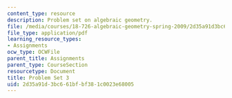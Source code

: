 ```yaml
---
content_type: resource
description: Problem set on algebraic geometry.
file: /media/courses/18-726-algebraic-geometry-spring-2009/2d35a91d3bc661bfbf381c0023e68005_MIT18_726s09_pset03.pdf
file_type: application/pdf
learning_resource_types:
- Assignments
ocw_type: OCWFile
parent_title: Assignments
parent_type: CourseSection
resourcetype: Document
title: Problem Set 3
uid: 2d35a91d-3bc6-61bf-bf38-1c0023e68005
---
```

